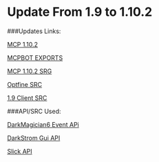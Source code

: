 # Update From 1.9 to 1.10.2

###Updates Links:

[MCP 1.10.2](http://www.modcoderpack.com/website/content/mcp-930)

[MCPBOT EXPORTS](http://export.mcpbot.bspk.rs/)

[MCP 1.10.2 SRG](https://bitbucket.org/ProfMobius/mcpbot/raw/dd9191c040215053dd807c8c3579df9e997f4d6a/mcp-1.10.2-srg.zip)

[Optfine SRC](http://optifinesource.co.uk/)

[1.9 Client SRC](https://github.com/Hexeption/How-to-code-an-advanced-hacked-client-for-1.9)


###API/SRC Used:

[DarkMagician6 Event APi](https://bitbucket.org/DarkMagician6/eventapi)

[DarkStrom Gui API](https://github.com/DarkStorm652/Minecraft-GUI-API)

[Slick API](http://slick.ninjacave.com/)
